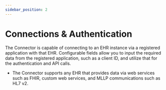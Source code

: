 ```yaml
---
sidebar_position: 2
---
```


# Connections & Authentication

The Connector is capable of connecting to an EHR instance via a registered application with that EHR. Configurable fields allow you to input the required data from the registered application, such as a client ID, and utilize that for the authentication and API calls.

- The Connector supports any EHR that provides data via web services such as FHIR, custom web services, and MLLP communications such as HL7 v2.